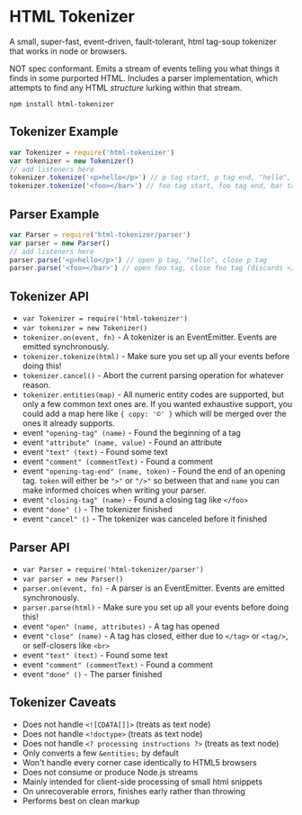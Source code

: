 # HTML Tokenizer

A small, super-fast, event-driven, fault-tolerant, html tag-soup tokenizer that works in node or browsers.

NOT spec conformant.
Emits a stream of events telling you what things it finds in some purported HTML.
Includes a parser implementation, which attempts to find any HTML *structure* lurking within that stream.

```
npm install html-tokenizer
```

## Tokenizer Example

```js
var Tokenizer = require('html-tokenizer')
var tokenizer = new Tokenizer()
// add listeners here
tokenizer.tokenize('<p>hello</p>') // p tag start, p tag end, "hello", p tag close
tokenizer.tokenize('<foo></bar>') // foo tag start, foo tag end, bar tag close
```

## Parser Example

```js
var Parser = require('html-tokenizer/parser')
var parser = new Parser()
// add listeners here
parser.parse('<p>hello</p>') // open p tag, "hello", close p tag
parser.parse('<foo></bar>') // open foo tag, close foo tag (discards </bar> tag)
```

## Tokenizer API

 * `var Tokenizer = require('html-tokenizer')`
 * `var tokenizer = new Tokenizer()`
 * `tokenizer.on(event, fn)` - A tokenizer is an EventEmitter. Events are emitted synchronously.
 * `tokenizer.tokenize(html)` - Make sure you set up all your events before doing this!
 * `tokenizer.cancel()` - Abort the current parsing operation for whatever reason.
 * `tokenizer.entities(map)` - All numeric entity codes are supported, but only a few common text ones are. If you wanted exhaustive support, you could add a map here like `{ copy: '©' }` which will be merged over the ones it already supports.
 * event `"opening-tag" (name)` - Found the beginning of a tag
 * event `"attribute" (name, value)` - Found an attribute
 * event `"text" (text)` - Found some text
 * event `"comment" (commentText)` - Found a comment
 * event `"opening-tag-end" (name, token)` - Found the end of an opening tag. `token` will either be `">"` or `"/>"` so between that and `name` you can make informed choices when writing your parser.
 * event `"closing-tag" (name)` - Found a closing tag like `</foo>`
 * event `"done" ()` - The tokenizer finished
 * event `"cancel" ()` - The tokenizer was canceled before it finished

## Parser API

 * `var Parser = require('html-tokenizer/parser')`
 * `var parser = new Parser()`
 * `parser.on(event, fn)` - A parser is an EventEmitter. Events are emitted synchronously.
 * `parser.parse(html)` - Make sure you set up all your events before doing this!
 * event `"open" (name, attributes)` - A tag has opened
 * event `"close" (name)` - A tag has closed, either due to `</tag>` or `<tag/>`, or self-closers like `<br>`
 * event `"text" (text)` - Found some text
 * event `"comment" (commentText)` - Found a comment
 * event `"done" ()` - The parser finished

## Tokenizer Caveats

 * Does not handle `<![CDATA[]]>` (treats as text node)
 * Does not handle `<!doctype>` (treats as text node)
 * Does not handle `<? processing instructions ?>` (treats as text node)
 * Only converts a few `&entities;` by default
 * Won't handle every corner case identically to HTML5 browsers
 * Does not consume or produce Node.js streams
 * Mainly intended for client-side processing of small html snippets
 * On unrecoverable errors, finishes early rather than throwing
 * Performs best on clean markup
